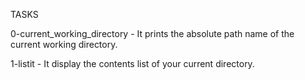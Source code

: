 TASKS

0-current_working_directory - It prints the absolute path name of the current working directory.

1-listit - It display the contents list of your current directory.

